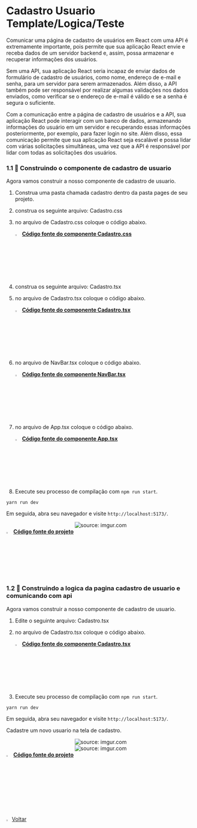 ﻿﻿﻿﻿

﻿﻿﻿﻿﻿﻿<h1>Cadastro Usuario Template/Logica/Teste</h1>

Comunicar uma página de cadastro de usuários em React com uma API é extremamente importante, pois permite que sua aplicação React envie e receba dados de um servidor backend e, assim, possa armazenar e recuperar informações dos usuários.

Sem uma API, sua aplicação React seria incapaz de enviar dados de formulário de cadastro de usuários, como nome, endereço de e-mail e senha, para um servidor para serem armazenados. Além disso, a API também pode ser responsável por realizar algumas validações nos dados enviados, como verificar se o endereço de e-mail é válido e se a senha é segura o suficiente.

Com a comunicação entre a página de cadastro de usuários e a API, sua aplicação React pode interagir com um banco de dados, armazenando informações do usuário em um servidor e recuperando essas informações posteriormente, por exemplo, para fazer login no site. Além disso, essa comunicação permite que sua aplicação React seja escalável e possa lidar com várias solicitações simultâneas, uma vez que a API é responsável por lidar com todas as solicitações dos usuários.

<h3>1.1 👣 Construindo o componente de cadastro de usuario  </h3>

Agora vamos construir a nosso componente de cadastro de usuario.

1. Construa uma pasta chamada cadastro dentro da pasta pages de seu projeto.

2. construa os seguinte arquivo: Cadastro.css

3. no arquivo de Cadastro.css coloque o código abaixo.

   <div align="left"><img src="https://i.imgur.com/JACNZiR.png" title="source: imgur.com" width="3%"/> <a href="https://github.com/LucasCapSilva/blog-pessoal-react-2023/blob/cadastro-template/src/pages/cadastro/Cadastro.css" target="_blank"><b>Código fonte do componente Cadastro.css</b></a> 

4. construa os seguinte arquivo: Cadastro.tsx

5. no arquivo de Cadastro.tsx coloque o código abaixo.

   <div align="left"><img src="https://i.imgur.com/JACNZiR.png" title="source: imgur.com" width="3%"/> <a href="https://github.com/LucasCapSilva/blog-pessoal-react-2023/blob/cadastro-template/src/pages/cadastro/Cadastro.tsx" target="_blank"><b>Código fonte do componente Cadastro.tsx</b></a> 

6. no arquivo de NavBar.tsx coloque o código abaixo.

   <div align="left"><img src="https://i.imgur.com/JACNZiR.png" title="source: imgur.com" width="3%"/> <a href="https://github.com/LucasCapSilva/blog-pessoal-react-2023/blob/cadastro-template/src/components/navbar/Navbar.tsx" target="_blank"><b>Código fonte do componente NavBar.tsx</b></a> 

7. no arquivo de App.tsx coloque o código abaixo.

   <div align="left"><img src="https://i.imgur.com/JACNZiR.png" title="source: imgur.com" width="3%"/> <a href="https://github.com/LucasCapSilva/blog-pessoal-react-2023/blob/cadastro-template/src/App.tsx" target="_blank"><b>Código fonte do componente App.tsx</b></a> 

8. Execute seu processo de compilação com `npm run start`.

```
yarn run dev
```


Em seguida, abra seu navegador e visite `http://localhost:5173/`. 

<div align="center"><img src="https://i.imgur.com/HgKO2wJ.png" title="source: imgur.com" /></div>

<div align="left"><img src="https://i.imgur.com/JACNZiR.png" title="source: imgur.com" width="3%"/> <a href="https://github.com/LucasCapSilva/blog-pessoal-react-2023/tree/cadastro-template" target="_blank"><b>Código fonte do projeto</b></a>     

<h3>1.2 👣 Construindo a logica da pagina cadastro de usuario e comunicando com api  </h3>

Agora vamos construir a nosso componente de cadastro de usuario.

1. Edite o seguinte arquivo: Cadastro.tsx

2. no arquivo de Cadastro.tsx coloque o código abaixo.

   <div align="left"><img src="https://i.imgur.com/JACNZiR.png" title="source: imgur.com" width="3%"/> <a href="https://github.com/LucasCapSilva/blog-pessoal-react-2023/blob/cadastro-logica/src/pages/cadastro/Cadastro.tsx" target="_blank"><b>Código fonte do componente Cadastro.tsx</b></a> 

3. Execute seu processo de compilação com `npm run start`.

```
yarn run dev
```

Em seguida, abra seu navegador e visite `http://localhost:5173/`. 

Cadastre um novo usuario na tela de cadastro.

<div align="center"><img src="https://i.imgur.com/mBPMxb5.png" title="source: imgur.com" /></div>

<div align="center"><img src="https://i.imgur.com/8nMwnLR.png" title="source: imgur.com" /></div>

<div align="left"><img src="https://i.imgur.com/JACNZiR.png" title="source: imgur.com" width="3%"/> <a href="https://github.com/LucasCapSilva/blog-pessoal-react-2023/tree/cadastro-logica" target="_blank"><b>Código fonte do projeto</b></a>     

​        


<div align="left"><a href="README.md"><img src="https://i.imgur.com/XMgF3gl.png" title="source: imgur.com" width="3%"/>Voltar</a></div>

